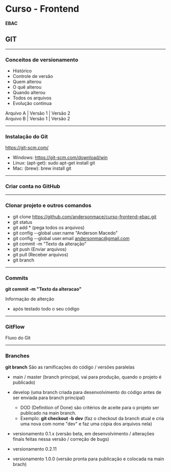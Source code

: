 # Curso - Frontend
#### EBAC

## GIT
___
### Conceitos de versionamento

  - Histórico
  - Controle de versão
  - Quem alterou
  - O quê alterou
  - Quando alterou
  - Todos os arquivos
  - Evolução continua

Arquivo A | Versão 1 | Versão 2<br>
Arquivo B | Versão 1 | Versão 2

___
### Instalação do Git

https://git-scm.com/

  - Windows: https://git-scm.com/download/win
  - Linux: (apt-get): sudo apt-get install git
  - Mac: (brew): brew install git

___
### Criar conta no GitHub

___
### Clonar projeto e outros comandos
  - git clone https://github.com/andersonmace/curso-frontend-ebac.git
  - git status
  - git add * (pega todos os arquivos)
  - git config --global user.name "Anderson Macedo"
  - git config --global user.email andersonmac@gmail.com
  - git commit -m "Texto da alteração"
  - git push (Enviar arquivos)
  - git pull (Receber arquivos)
  - git branch

___
### Commits
**git commit -m "Texto da alteracao"**

Informação de alterção
  - após testado todo o seu código

___
### GitFlow
Fluxo do Git

___
### Branches
**git branch** São as ramificações do código / versões paralelas

  - main / master (branch principal, vai para produção, quando o projeto é publicado)
  - develop (uma branch criada para desenvolvimento do código antes de ser enviada para branch principal)
    - DOD (Definition of Done) são critérios de aceite para o projeto ser publicado na main branch.
    - Exemplo: **git checkout -b dev** (faz o checkout da branch atual e cria uma nova com nome "dev" e faz uma cópia dos arquivos nela)

  - versionamento 0.1.x (versão beta, em desenvolvimento / alterações finais feitas nessa versão / correção de bugs)
  - versionamento 0.2.11
  - versionamento 1.0.0 (versão pronta para publicação e colocada na main brach)